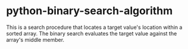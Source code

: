 # python-binary-search-algorithm
This is a search procedure that locates a target value's location within a sorted array. The binary search evaluates the target value against the array's middle member.
